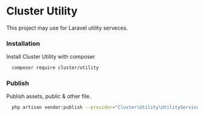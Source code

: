 # Cluster Utility

This project may use for Laravel utility serveces.

### Installation

Install Cluster Utility with composer

```bash
  composer require cluster/utility
```

### Publish

Publish assets, public & other file.

```bash
  php artisan vendor:publish --provider="Cluster\Utility\UtilityServiceProvider"
```
